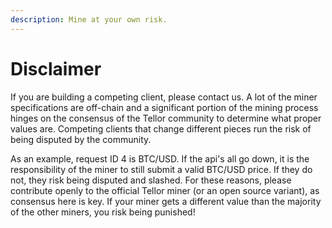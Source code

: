 ```yaml
---
description: Mine at your own risk.
---
```


# Disclaimer

If you are building a competing client, please contact us.  A lot of the miner specifications are off-chain and a significant portion of the mining process hinges on the consensus of the Tellor community to determine what proper values are.  Competing clients that change different pieces run the risk of being disputed by the community.

As an example, request ID 4 is BTC/USD. If the api's all go down, it is the responsibility of the miner to still submit a valid BTC/USD price. If they do not, they risk being disputed and slashed. For these reasons, please contribute openly to the official Tellor miner \(or an open source variant\), as consensus here is key. If your miner gets a different value than the majority of the other miners, you risk being punished!

